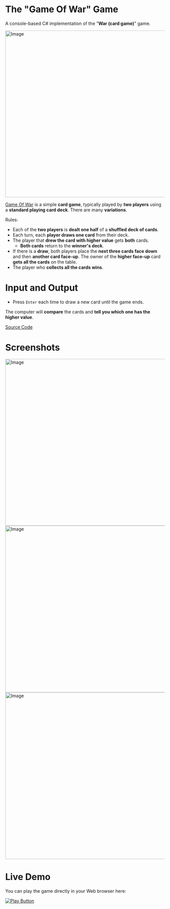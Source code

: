 # The "Game Of War" Game
A console-based C# implementation of the "**War (card game)**" game.

<img alt="Image" width="525px" src="https://user-images.githubusercontent.com/85368212/174969843-0b2c231a-8a25-42a0-aa03-f0764903682e.png" />

[Game Of War](https://en.wikipedia.org/wiki/War_(card_game)) is a simple **card game**, typically played by **two players** using a **standard playing card deck**. There are many **variations**.

Rules:
- Each of the **two players** is **dealt one half** of a **shuffled deck of cards**.
- Each turn, each **player draws one card** from their deck.               
- The player that **drew the card with higher value** gets **both** cards.      
  - **Both cards** return to the **winner's deck**.         
- If there is a **draw**, both players place the **next three cards face down** and then **another card face-up**. The owner of the **higher face-up** card **gets all the cards** on the table. 
- The player who **collects all the cards wins**.  

# Input and Output
- Press `Enter` each time to draw a new card until the game ends.  

The computer will **compare** the cards and **tell you which one has the higher value**.

[Source Code](GameOfWar.cs)

# Screenshots

<img alt="Image" width="525px" src="https://user-images.githubusercontent.com/85368212/177323960-02aaab18-1d8a-46fd-a3c2-4c924b126bb0.png" />

<img alt="Image" width="525px" src="https://user-images.githubusercontent.com/85368212/177324156-01d46572-19c2-49ed-a5d9-6727ca994f32.png" />

<img alt="Image" width="525px" src="https://user-images.githubusercontent.com/85368212/177001409-ee524d81-d018-4bac-8ffd-45547492c3c6.png" />

# Live Demo
You can play the game directly in your Web browser here:

[<img alt="Play Button" src="https://user-images.githubusercontent.com/85368212/177325385-4ae44df7-ddeb-4a85-9737-51ffd91398c2.png" />](https://replit.com/@PetarPaunov/Game-of-WarCards#Main.cs)

